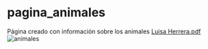 # pagina_animales
Página creado con información sobre los animales
[Luisa Herrera.pdf](https://github.com/luisacompu/pagina_animales/files/9580573/Luisa.Herrera.pdf)
![animales](https://user-images.githubusercontent.com/113636572/190554497-f0fafa6f-3f62-4bee-b542-0f101dcae286.jpg)
